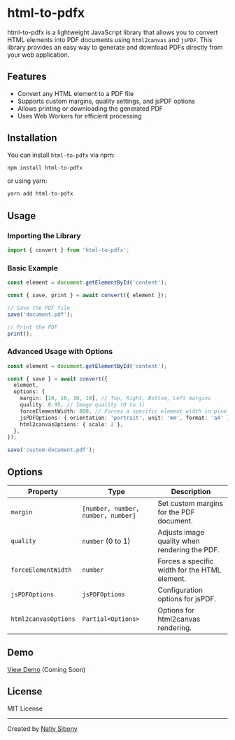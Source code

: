 # html-to-pdfx

html-to-pdfx is a lightweight JavaScript library that allows you to convert HTML elements into PDF documents using `html2canvas` and `jsPDF`. This library provides an easy way to generate and download PDFs directly from your web application.

## Features

- Convert any HTML element to a PDF file
- Supports custom margins, quality settings, and jsPDF options
- Allows printing or downloading the generated PDF
- Uses Web Workers for efficient processing

## Installation

You can install `html-to-pdfx` via npm:

```sh
npm install html-to-pdfx
```

or using yarn:

```sh
yarn add html-to-pdfx
```

## Usage

### Importing the Library

```typescript
import { convert } from 'html-to-pdfx';
```

### Basic Example

```typescript
const element = document.getElementById('content');

const { save, print } = await convert({ element });

// Save the PDF file
save('document.pdf');

// Print the PDF
print();
```

### Advanced Usage with Options

```typescript
const element = document.getElementById('content');

const { save } = await convert({
  element,
  options: {
    margin: [10, 10, 10, 10], // Top, Right, Bottom, Left margins
    quality: 0.95, // Image quality (0 to 1)
    forceElementWidth: 800, // Forces a specific element width in pixels
    jsPDFOptions: { orientation: 'portrait', unit: 'mm', format: 'a4' },
    html2canvasOptions: { scale: 2 },
  },
});

save('custom-document.pdf');
```

## Options

| Property             | Type                               | Description                                   |
| -------------------- | ---------------------------------- | --------------------------------------------- |
| `margin`             | `[number, number, number, number]` | Set custom margins for the PDF document.      |
| `quality`            | `number` (0 to 1)                  | Adjusts image quality when rendering the PDF. |
| `forceElementWidth`  | `number`                           | Forces a specific width for the HTML element. |
| `jsPDFOptions`       | `jsPDFOptions`                     | Configuration options for jsPDF.              |
| `html2canvasOptions` | `Partial<Options>`                 | Options for html2canvas rendering.            |

## Demo

[View Demo](#) (Coming Soon)

## License

MIT License

---

Created by [Nativ Sibony](https://github.com/nativsibony)

